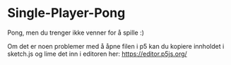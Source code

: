 # Single-Player-Pong
Pong, men du trenger ikke venner for å spille :)

Om det er noen problemer med å åpne filen i p5 kan du kopiere innholdet i sketch.js og lime det inn i editoren her: https://editor.p5js.org/
